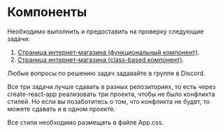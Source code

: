 Компоненты
===

Необходимо выполнить и предоставить на проверку следующие задачи:

1. [Страница интернет-магазина (функциональный компонент)](hw1_store_func).
1. [Страница интернет-магазина (class-based компонент)](hw1_store_class).

Любые вопросы по решению задач задавайте в группе в Discord.

Все три задачи лучше сдавать в разных репозиториях, то есть через create-react-app реализовать три проекта, чтобы не было конфликта стилей. Но если вы позаботитесь о том, что конфликта не будет, то можете сдавать и в одном проекте.

Все стили необходимо размещать в файле App.css.
